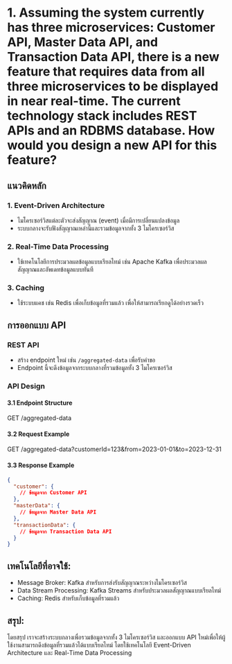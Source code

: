 # 1. Assuming the system currently has three microservices: Customer API, Master Data API,  and Transaction Data API, there is a new feature that requires data from all three  microservices to be displayed in near real-time. The current technology stack includes  REST APIs and an RDBMS database. How would you design a new API for this feature? 

## แนวคิดหลัก

### 1. Event-Driven Architecture
- ไมโครเซอร์วิสแต่ละตัวจะส่งสัญญาณ (event) เมื่อมีการเปลี่ยนแปลงข้อมูล
- ระบบกลางจะรับฟังสัญญาณเหล่านี้และรวมข้อมูลจากทั้ง 3 ไมโครเซอร์วิส

### 2. Real-Time Data Processing
- ใช้เทคโนโลยีการประมวลผลข้อมูลแบบเรียลไทม์ เช่น Apache Kafka เพื่อประมวลผลสัญญาณและอัพเดทข้อมูลแบบทันที

### 3. Caching
- ใช้ระบบแคช เช่น Redis เพื่อเก็บข้อมูลที่รวมแล้ว เพื่อให้สามารถเรียกดูได้อย่างรวดเร็ว


## การออกแบบ API

### REST API
- สร้าง endpoint ใหม่ เช่น `/aggregated-data` เพื่อรับคำขอ
- Endpoint นี้จะดึงข้อมูลจากระบบกลางที่รวมข้อมูลทั้ง 3 ไมโครเซอร์วิส

### API Design
#### 3.1 Endpoint Structure
GET /aggregated-data
#### 3.2 Request Example
GET /aggregated-data?customerId=123&from=2023-01-01&to=2023-12-31
#### 3.3 Response Example
```json
{
  "customer": {
    // ข้อมูลจาก Customer API
  },
  "masterData": {
    // ข้อมูลจาก Master Data API
  },
  "transactionData": {
    // ข้อมูลจาก Transaction Data API
  }
}
```
## เทคโนโลยีที่อาจใช้:

- Message Broker: Kafka สำหรับการส่งรับสัญญาณระหว่างไมโครเซอร์วิส
- Data Stream Processing: Kafka Streams สำหรับประมวลผลสัญญาณแบบเรียลไทม์
- Caching: Redis สำหรับเก็บข้อมูลที่รวมแล้ว

## สรุป:

โดยสรุป เราจะสร้างระบบกลางเพื่อรวมข้อมูลจากทั้ง 3 ไมโครเซอร์วิส และออกแบบ API ใหม่เพื่อให้ผู้ใช้งานสามารถดึงข้อมูลที่รวมแล้วได้แบบเรียลไทม์ โดยใช้เทคโนโลยี Event-Driven Architecture และ Real-Time Data Processing
